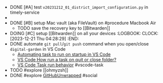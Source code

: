 - DONE [#A] test `v20231212_01_district_import_configuration.py` in timely-service
-
- DONE [#B] setup Mac vault (aka FileVault) on #procedure Macbook Air
	- TODO save the recovery key to [[Bitwarden]]
- DOING [#C] setup [[Bitwarden]] on all your devices
  :LOGBOOK:
  CLOCK: [2023-12-21 Thu 04:28:29]
  :END:
- DONE automate `git pull`/`git push` command when you open/close `digital-garden` in VS Code
	- [Automating task to run on startup in VS Code](https://sdivakarrajesh.medium.com/automating-task-to-run-on-startup-in-vscode-fe30d7f99454)
	- [VS Code How run a task on quit or close folder?](https://stackoverflow.com/a/77058296/7753274)
	- [VS Code Task run behavior](https://code.visualstudio.com/docs/editor/tasks#_run-behavior) #vscode-task
- TODO #explore [[ohmyzsh]]
- DONE #explore [GitHubUnwrapped](https://githubunwrapped.com/) #social
